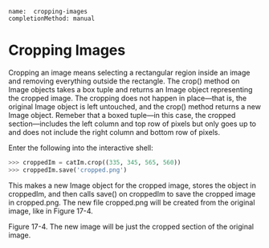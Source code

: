 ```ngMeta
name:  cropping-images
completionMethod: manual
```
# Cropping Images
Cropping an image means selecting a rectangular region inside an image and removing everything outside the rectangle. The crop() method on Image objects takes a box tuple and returns an Image object representing the cropped image. The cropping does not happen in place—that is, the original Image object is left untouched, and the crop() method returns a new Image object. Remeber that a boxed tuple—in this case, the cropped section—includes the left column and top row of pixels but only goes up to and does not include the right column and bottom row of pixels.

Enter the following into the interactive shell:

```python
>>> croppedIm = catIm.crop((335, 345, 565, 560))
>>> croppedIm.save('cropped.png')
```
This makes a new Image object for the cropped image, stores the object in croppedIm, and then calls save() on croppedIm to save the cropped image in cropped.png. The new file cropped.png will be created from the original image, like in Figure 17-4.

<!-- ![image](assets/000043.jpg)
 -->
Figure 17-4. The new image will be just the cropped section of the original image.


